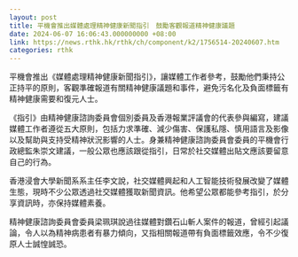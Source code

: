 ```yaml
---
layout: post
title: 平機會推出媒體處理精神健康新聞指引　鼓勵客觀報道精神健康議題
date: 2024-06-07 16:06:43.000000000 +08:00
link: https://news.rthk.hk/rthk/ch/component/k2/1756514-20240607.htm
categories: rthk
---
```


平機會推出《媒體處理精神健康新聞指引》，讓媒體工作者參考，鼓勵他們秉持公正持平的原則，客觀準確報道有關精神健康議題和事件，避免污名化及負面標籤有精神健康需要和復元人士。

《指引》由精神健康諮詢委員會個別委員及香港報業評議會的代表參與編寫，建議媒體工作者遵從五大原則，包括力求準確、減少傷害、保護私隱、慎用語言及影像以及幫助與支持受精神狀況影響的人士。身兼精神健康諮詢委員會委員的平機會行政總監朱崇文建議，一般公眾也應該跟從指引，日常於社交媒體出貼文應該要留意自己的行為。

香港浸會大學新聞系系主任李文說，社交媒體興起和人工智能技術發展改變了媒體生態，現時不少公眾透過社交媒體獲取新聞資訊。他希望公眾都能參考指引，於分享資訊時，亦保持媒體素養。

精神健康諮詢委員會委員梁珮琪說過往媒體對鑽石山斬人案件的報道，曾經引起議論，令人以為精神病患者有暴力傾向，又指相關報道帶有負面標籤效應，令不少復原人士誠惶誠恐。
